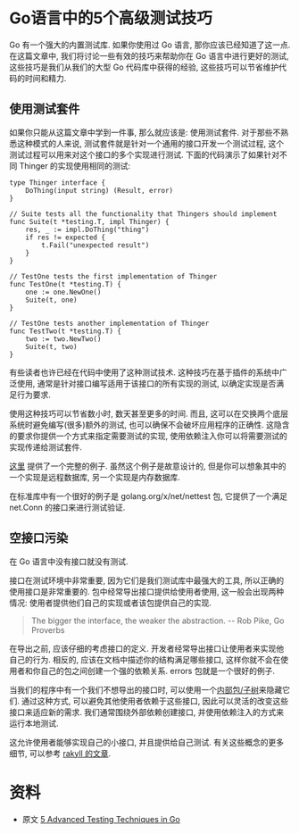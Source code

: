 # Go语言中的5个高级测试技巧 #

Go 有一个强大的内置测试库. 如果你使用过 Go 语言, 那你应该已经知道了这一点. 在这篇文章中, 我们将讨论一些有效的技巧来帮助你在 Go 语言中进行更好的测试, 这些技巧是我们从我们的大型 Go 代码库中获得的经验, 这些技巧可以节省维护代码的时间和精力.

## 使用测试套件 ##

如果你只能从这篇文章中学到一件事, 那么就应该是: 使用测试套件. 对于那些不熟悉这种模式的人来说, 测试套件就是针对一个通用的接口开发一个测试过程, 这个测试过程可以用来对这个接口的多个实现进行测试. 下面的代码演示了如果针对不同 Thinger 的实现使用相同的测试:

```
type Thinger interface {
    DoThing(input string) (Result, error)
}

// Suite tests all the functionality that Thingers should implement
func Suite(t *testing.T, impl Thinger) {
    res, _ := impl.DoThing("thing")
    if res != expected {
        t.Fail("unexpected result")
    }
}

// TestOne tests the first implementation of Thinger
func TestOne(t *testing.T) {
    one := one.NewOne()
    Suite(t, one)
}

// TestOne tests another implementation of Thinger
func TestTwo(t *testing.T) {
    two := two.NewTwo()
    Suite(t, two)
}
```

有些读者也许已经在代码中使用了这种测试技术. 这种技巧在基于插件的系统中广泛使用, 通常是针对接口编写适用于该接口的所有实现的测试, 以确定实现是否满足行为要求.

使用这种技巧可以节省数小时, 数天甚至更多的时间. 而且, 这可以在交换两个底层系统时避免编写(很多)额外的测试, 也可以确保不会破坏应用程序的正确性. 这隐含的要求你提供一个方式来指定需要测试的实现, 使用依赖注入你可以将需要测试的实现传递给测试套件.

[这里](https://github.com/segmentio/testdemo) 提供了一个完整的例子. 虽然这个例子是故意设计的, 但是你可以想象其中的一个实现是远程数据库, 另一个实现是内存数据库.

在标准库中有一个很好的例子是 golang.org/x/net/nettest 包, 它提供了一个满足 net.Conn 的接口来进行测试验证.

## 空接口污染 ##

在 Go 语言中没有接口就没有测试.

接口在测试环境中非常重要, 因为它们是我们测试库中最强大的工具, 所以正确的使用接口是非常重要的. 包中经常导出接口提供给使用者使用, 这一般会出现两种情况: 使用者提供他们自己的实现或者该包提供自己的实现.

> The bigger the interface, the weaker the abstraction.
> -- Rob Pike, Go Proverbs

在导出之前, 应该仔细的考虑接口的定义. 开发者经常导出接口让使用者来实现他自己的行为. 相反的, 应该在文档中描述你的结构满足哪些接口, 这样你就不会在使用者和你自己的包之间创建一个强的依赖关系. errors 包就是一个很好的例子.

当我们的程序中有一个我们不想导出的接口时, 可以使用一个[内部包/子树](https://golang.org/doc/go1.4#internalpackages)来隐藏它们. 通过这种方式, 可以避免其他使用者依赖于这些接口, 因此可以灵活的改变这些接口来适应新的需求. 我们通常围绕外部依赖创建接口, 并使用依赖注入的方式来运行本地测试.

这允许使用者能够实现自己的小接口, 并且提供给自己测试. 有关这些概念的更多细节, 可以参考 [rakyll 的文章](https://rakyll.org/interface-pollution/).



# 资料 #

- 原文 [5 Advanced Testing Techniques in Go](https://segment.com/blog/5-advanced-testing-techniques-in-go/)
